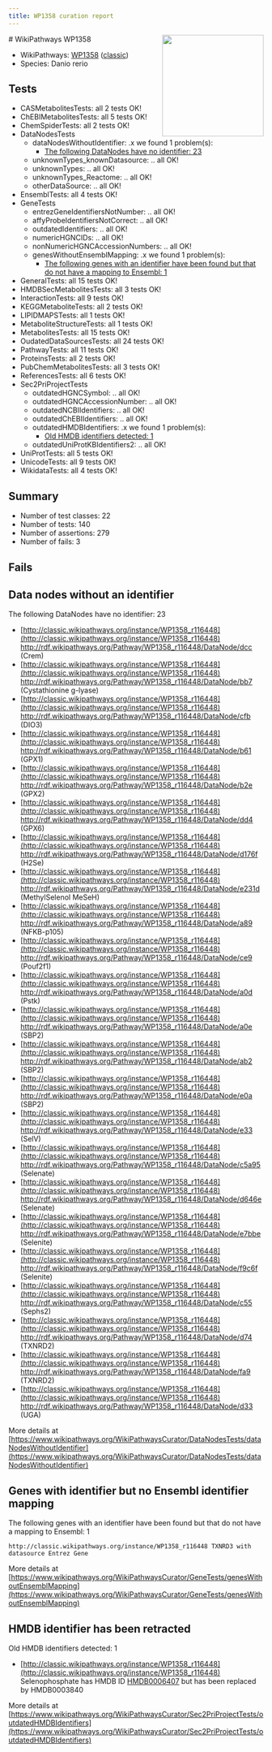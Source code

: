 ```yaml
---
title: WP1358 curation report
---
```


<img style="float: right; width: 200px" src="https://upload.wikimedia.org/wikipedia/commons/thumb/8/83/Wplogo_with_text_500.png/640px-Wplogo_with_text_500.png" />
# WikiPathways WP1358

* WikiPathways: [WP1358](https://wikipathways.org/pathways/WP1358) ([classic](https://classic.wikipathways.org/instance/WP1358))
* Species: Danio rerio
## Tests
* CASMetabolitesTests: all 2 tests OK!
* ChEBIMetabolitesTests: all 5 tests OK!
* ChemSpiderTests: all 2 tests OK!
* DataNodesTests
    * dataNodesWithoutIdentifier: .x we found 1 problem(s):
        * [The following DataNodes have no identifier: 23](#8792c4b2)
    * unknownTypes_knownDatasource: .. all OK!
    * unknownTypes: .. all OK!
    * unknownTypes_Reactome: .. all OK!
    * otherDataSource: .. all OK!
* EnsemblTests: all 4 tests OK!
* GeneTests
    * entrezGeneIdentifiersNotNumber: .. all OK!
    * affyProbeIdentifiersNotCorrect: .. all OK!
    * outdatedIdentifiers: .. all OK!
    * numericHGNCIDs: .. all OK!
    * nonNumericHGNCAccessionNumbers: .. all OK!
    * genesWithoutEnsemblMapping: .x we found 1 problem(s):
        * [The following genes with an identifier have been found but that do not have a mapping to Ensembl: 1](#40286d83)
* GeneralTests: all 15 tests OK!
* HMDBSecMetabolitesTests: all 3 tests OK!
* InteractionTests: all 9 tests OK!
* KEGGMetaboliteTests: all 2 tests OK!
* LIPIDMAPSTests: all 1 tests OK!
* MetaboliteStructureTests: all 1 tests OK!
* MetabolitesTests: all 15 tests OK!
* OudatedDataSourcesTests: all 24 tests OK!
* PathwayTests: all 11 tests OK!
* ProteinsTests: all 2 tests OK!
* PubChemMetabolitesTests: all 3 tests OK!
* ReferencesTests: all 6 tests OK!
* Sec2PriProjectTests
    * outdatedHGNCSymbol: .. all OK!
    * outdatedHGNCAccessionNumber: .. all OK!
    * outdatedNCBIIdentifiers: .. all OK!
    * outdatedChEBIIdentifiers: .. all OK!
    * outdatedHMDBIdentifiers: .x we found 1 problem(s):
        * [Old HMDB identifiers detected: 1](#62c83a00)
    * outdatedUniProtKBIdentifiers2: .. all OK!
* UniProtTests: all 5 tests OK!
* UnicodeTests: all 9 tests OK!
* WikidataTests: all 4 tests OK!


## Summary

* Number of test classes: 22
* Number of tests: 140
* Number of assertions: 279
* Number of fails: 3

## Fails

<a name="8792c4b2" />

## Data nodes without an identifier

The following DataNodes have no identifier: 23

* [http://classic.wikipathways.org/instance/WP1358_r116448](http://classic.wikipathways.org/instance/WP1358_r116448) http://rdf.wikipathways.org/Pathway/WP1358_r116448/DataNode/dcc (Crem)
* [http://classic.wikipathways.org/instance/WP1358_r116448](http://classic.wikipathways.org/instance/WP1358_r116448) http://rdf.wikipathways.org/Pathway/WP1358_r116448/DataNode/bb7 (Cystathionine g-lyase)
* [http://classic.wikipathways.org/instance/WP1358_r116448](http://classic.wikipathways.org/instance/WP1358_r116448) http://rdf.wikipathways.org/Pathway/WP1358_r116448/DataNode/cfb (DIO3)
* [http://classic.wikipathways.org/instance/WP1358_r116448](http://classic.wikipathways.org/instance/WP1358_r116448) http://rdf.wikipathways.org/Pathway/WP1358_r116448/DataNode/b61 (GPX1)
* [http://classic.wikipathways.org/instance/WP1358_r116448](http://classic.wikipathways.org/instance/WP1358_r116448) http://rdf.wikipathways.org/Pathway/WP1358_r116448/DataNode/b2e (GPX2)
* [http://classic.wikipathways.org/instance/WP1358_r116448](http://classic.wikipathways.org/instance/WP1358_r116448) http://rdf.wikipathways.org/Pathway/WP1358_r116448/DataNode/dd4 (GPX6)
* [http://classic.wikipathways.org/instance/WP1358_r116448](http://classic.wikipathways.org/instance/WP1358_r116448) http://rdf.wikipathways.org/Pathway/WP1358_r116448/DataNode/d176f (H2Se)
* [http://classic.wikipathways.org/instance/WP1358_r116448](http://classic.wikipathways.org/instance/WP1358_r116448) http://rdf.wikipathways.org/Pathway/WP1358_r116448/DataNode/e231d (MethylSelenol MeSeH)
* [http://classic.wikipathways.org/instance/WP1358_r116448](http://classic.wikipathways.org/instance/WP1358_r116448) http://rdf.wikipathways.org/Pathway/WP1358_r116448/DataNode/a89 (NFKB-p105)
* [http://classic.wikipathways.org/instance/WP1358_r116448](http://classic.wikipathways.org/instance/WP1358_r116448) http://rdf.wikipathways.org/Pathway/WP1358_r116448/DataNode/ce9 (Pouf2f1)
* [http://classic.wikipathways.org/instance/WP1358_r116448](http://classic.wikipathways.org/instance/WP1358_r116448) http://rdf.wikipathways.org/Pathway/WP1358_r116448/DataNode/a0d (Pstk)
* [http://classic.wikipathways.org/instance/WP1358_r116448](http://classic.wikipathways.org/instance/WP1358_r116448) http://rdf.wikipathways.org/Pathway/WP1358_r116448/DataNode/a0e (SBP2)
* [http://classic.wikipathways.org/instance/WP1358_r116448](http://classic.wikipathways.org/instance/WP1358_r116448) http://rdf.wikipathways.org/Pathway/WP1358_r116448/DataNode/ab2 (SBP2)
* [http://classic.wikipathways.org/instance/WP1358_r116448](http://classic.wikipathways.org/instance/WP1358_r116448) http://rdf.wikipathways.org/Pathway/WP1358_r116448/DataNode/e0a (SBP2)
* [http://classic.wikipathways.org/instance/WP1358_r116448](http://classic.wikipathways.org/instance/WP1358_r116448) http://rdf.wikipathways.org/Pathway/WP1358_r116448/DataNode/e33 (SelV)
* [http://classic.wikipathways.org/instance/WP1358_r116448](http://classic.wikipathways.org/instance/WP1358_r116448) http://rdf.wikipathways.org/Pathway/WP1358_r116448/DataNode/c5a95 (Selenate)
* [http://classic.wikipathways.org/instance/WP1358_r116448](http://classic.wikipathways.org/instance/WP1358_r116448) http://rdf.wikipathways.org/Pathway/WP1358_r116448/DataNode/d646e (Selenate)
* [http://classic.wikipathways.org/instance/WP1358_r116448](http://classic.wikipathways.org/instance/WP1358_r116448) http://rdf.wikipathways.org/Pathway/WP1358_r116448/DataNode/e7bbe (Selenite)
* [http://classic.wikipathways.org/instance/WP1358_r116448](http://classic.wikipathways.org/instance/WP1358_r116448) http://rdf.wikipathways.org/Pathway/WP1358_r116448/DataNode/f9c6f (Selenite)
* [http://classic.wikipathways.org/instance/WP1358_r116448](http://classic.wikipathways.org/instance/WP1358_r116448) http://rdf.wikipathways.org/Pathway/WP1358_r116448/DataNode/c55 (Sephs2)
* [http://classic.wikipathways.org/instance/WP1358_r116448](http://classic.wikipathways.org/instance/WP1358_r116448) http://rdf.wikipathways.org/Pathway/WP1358_r116448/DataNode/d74 (TXNRD2)
* [http://classic.wikipathways.org/instance/WP1358_r116448](http://classic.wikipathways.org/instance/WP1358_r116448) http://rdf.wikipathways.org/Pathway/WP1358_r116448/DataNode/fa9 (TXNRD2)
* [http://classic.wikipathways.org/instance/WP1358_r116448](http://classic.wikipathways.org/instance/WP1358_r116448) http://rdf.wikipathways.org/Pathway/WP1358_r116448/DataNode/d33 (UGA)


More details at [https://www.wikipathways.org/WikiPathwaysCurator/DataNodesTests/dataNodesWithoutIdentifier](https://www.wikipathways.org/WikiPathwaysCurator/DataNodesTests/dataNodesWithoutIdentifier)

<a name="40286d83" />

## Genes with identifier but no Ensembl identifier mapping

The following genes with an identifier have been found but that do not have a mapping to Ensembl: 1
```
http://classic.wikipathways.org/instance/WP1358_r116448 TXNRD3 with datasource Entrez Gene
```

More details at [https://www.wikipathways.org/WikiPathwaysCurator/GeneTests/genesWithoutEnsemblMapping](https://www.wikipathways.org/WikiPathwaysCurator/GeneTests/genesWithoutEnsemblMapping)

<a name="62c83a00" />

## HMDB identifier has been retracted

Old HMDB identifiers detected: 1

* [http://classic.wikipathways.org/instance/WP1358_r116448](http://classic.wikipathways.org/instance/WP1358_r116448) Selenophosphate has HMDB ID [HMDB0006407](https://bioregistry.io/hmdb:HMDB0006407) but has been replaced by HMDB0003840


More details at [https://www.wikipathways.org/WikiPathwaysCurator/Sec2PriProjectTests/outdatedHMDBIdentifiers](https://www.wikipathways.org/WikiPathwaysCurator/Sec2PriProjectTests/outdatedHMDBIdentifiers)

